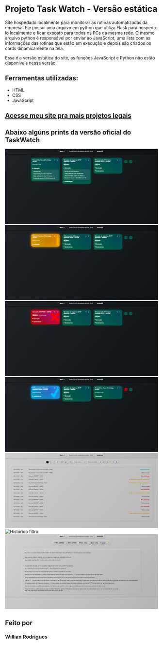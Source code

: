 # Projeto Task Watch - Versão estática
 Site hospedado localmente para monitorar as rotinas automatizadas da empresa.
 Ele possuí uma arquivo em python que utiliza Flask para hospeda-lo localmente e ficar exposto para todos os PCs da mesma rede.
 O mesmo arquivo python é responsável por enviar ao JavaScript, uma lista com as informações das rotinas que estão em execução e depois são criados os cards dinamicamente na tela.

 Essa é a versão estática do site, as funções JavaScript e Python não estão disponíveis nessa versão.

## Ferramentas utilizadas:
* HTML
* CSS
* JavaScript

## [Acesse meu site pra mais projetos legais](https://wilrocha97.github.io/portfolio/)


## Abaixo algúns prints da versão oficial do TaskWatch

![Executando](https://github.com/WilRocha97/Projeto-Task-Watch/blob/main/Imagens/executando.png)
![Executando](https://github.com/WilRocha97/Projeto-Task-Watch/blob/main/Imagens/ocioso.png)
![Executando](https://github.com/WilRocha97/Projeto-Task-Watch/blob/main/Imagens/erro.png)
![Executando](https://github.com/WilRocha97/Projeto-Task-Watch/blob/main/Imagens/finalizado.png)
![Histórico](https://github.com/WilRocha97/Projeto-Task-Watch/blob/main/Imagens/hostórico.png)
![Histórico filtro](https://github.com/WilRocha97/Projeto-Task-Watch/blob/main/Imagens/hostórico_filtrado.png)
![Tela de ajuda](https://github.com/WilRocha97/Projeto-Task-Watch/blob/main/Imagens/tela_ajuda.png)


## Feito por
### Willian Rodrigues
